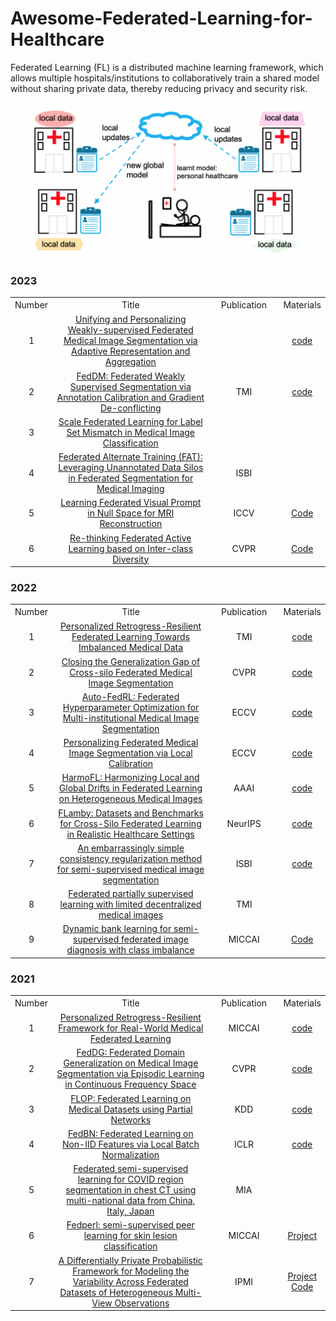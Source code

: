 # Awesome-Federated-Learning-for-Healthcare
Federated Learning (FL) is a distributed machine learning framework, which allows multiple hospitals/institutions to collaboratively train a shared model without sharing private data, thereby reducing privacy and security risk.

<div align=center>
<img width="700" src="imgs/img.png" alt="FL"/>
</div>

### 2023
<table border=0 cellpadding=0 cellspacing=0 >
  <col width="5%" style='mso-width-source:userset;mso-width-alt:6848'>
	<col width="65%" style='mso-width-source:userset;mso-width-alt:26080'>
	<col width="25%" style='mso-width-source:userset;mso-width-alt:4032'>
	<col width="5%" style='mso-width-source:userset;mso-width-alt:4032'>
	<tr height=19 style='height:14.25pt'>
		<td height=19 class=xl6519452 width="5%" align="center">Number</td>
		<td class=xl6519452 width="65%" align="center">Title</td>
		<td class=xl6519452 width="25%" align="center">Publication</td>
		<td class=xl6519452 width="5%" align="center">Materials</td>
	</tr>
	<tr height=19 style='height:14.15pt'>
        <td class=xl6519452 align="center">1</td>
        <td class=xl6519452 align="center"><a href="https://arxiv.org/abs/2304.05635">Unifying and Personalizing Weakly-supervised Federated Medical Image Segmentation via Adaptive 	Representation and Aggregation</a></td>
        <td class=xl6519452 align="center"></td>
	<td class=xl6519452 align="center"><a href="https://github.com/llmir/FedICRA">code</a></td>
	</tr>
	<tr height=19 style='height:14.15pt'>
        <td class=xl6519452 align="center">2</td>
        <td class=xl6519452 align="center"><a href="https://ieeexplore.ieee.org/abstract/document/10013742">FedDM: Federated Weakly Supervised Segmentation via Annotation Calibration and Gradient De-conflicting</a></td>
        <td class=xl6519452 align="center">TMI</td>
	<td class=xl6519452 align="center"><a href="https://github.com/CityU-AIM-Group/FedDM">code</a></td>
	</tr>
	<tr height=19 style='height:14.15pt'>
        <td class=xl6519452 align="center">3</td>
        <td class=xl6519452 align="center"><a href="https://arxiv.org/pdf/2304.06931.pdf">Scale Federated Learning for Label Set Mismatch in Medical Image Classification</a></td>
        <td class=xl6519452 align="center"></td>
	<td class=xl6519452 align="center"><a href=""></a></td>
	</tr>
	<tr height=19 style='height:14.15pt'>
        <td class=xl6519452 align="center">4</td>
        <td class=xl6519452 align="center"><a href="https://arxiv.org/pdf/2304.09327.pdf">Federated Alternate Training (FAT): Leveraging Unannotated Data Silos in Federated Segmentation for Medical Imaging</a></td>
        <td class=xl6519452 align="center">ISBI</td>
	<td class=xl6519452 align="center"><a href=""></a></td>
	</tr>
	<tr height=19 style='height:14.15pt'>
        <td class=xl6519452 align="center">5</td>
        <td class=xl6519452 align="center"><a href="https://arxiv.org/pdf/2303.16181.pdf">Learning Federated Visual Prompt in Null Space for MRI Reconstruction</a></td>
        <td class=xl6519452 align="center">ICCV</td>
	<td class=xl6519452 align="center"><a href="https://github.com/chunmeifeng/FedPR">Code</a></td>
	</tr>
	<tr height=19 style='height:14.15pt'>
        <td class=xl6519452 align="center">6</td>
        <td class=xl6519452 align="center"><a href="https://arxiv.org/pdf/2303.12317.pdf">Re-thinking Federated Active Learning based on Inter-class Diversity</a></td>
        <td class=xl6519452 align="center">CVPR</td>
	<td class=xl6519452 align="center"><a href="https://github.com/raymin0223/LoGo">Code</a></td>
	</tr>
</table>




### 2022
<table border=0 cellpadding=0 cellspacing=0 >
  <col width="5%" style='mso-width-source:userset;mso-width-alt:6848'>
	<col width="65%" style='mso-width-source:userset;mso-width-alt:26080'>
	<col width="25%" style='mso-width-source:userset;mso-width-alt:4032'>
	<col width="5%" style='mso-width-source:userset;mso-width-alt:4032'>
	<tr height=19 style='height:14.25pt'>
		<td height=19 class=xl6519452 width="5%" align="center">Number</td>
		<td class=xl6519452 width="65%" align="center">Title</td>
		<td class=xl6519452 width="25%" align="center">Publication</td>
		<td class=xl6519452 width="5%" align="center">Materials</td>
	</tr>
	<tr height=19 style='height:14.15pt'>
        <td class=xl6519452 align="center">1</td>
        <td class=xl6519452 align="center"><a href="https://ieeexplore.ieee.org/abstract/document/9832948">Personalized Retrogress-Resilient Federated Learning Towards Imbalanced Medical Data</a></td>
        <td class=xl6519452 align="center">TMI</td>
	<td class=xl6519452 align="center"><a href="https://github.com/CityU-AIM-Group/PRR-Imbalance">code</a></td>
	</tr>
	<tr height=19 style='height:14.15pt'>
        <td class=xl6519452 align="center">2</td>
        <td class=xl6519452 align="center"><a href="https://arxiv.org/pdf/2203.10144.pdf">Closing the Generalization Gap of Cross-silo Federated Medical Image Segmentation</a></td>
        <td class=xl6519452 align="center">CVPR</td>
	<td class=xl6519452 align="center"><a href="https://github.com/NVIDIA/NVFlare/tree/dev/research/fed-sm">code</a></td>
	</tr>
	<tr height=19 style='height:14.15pt'>
        <td class=xl6519452 align="center">3</td>
        <td class=xl6519452 align="center"><a href="https://arxiv.org/pdf/2203.06338.pdf">Auto-FedRL: Federated Hyperparameter Optimization for Multi-institutional Medical Image Segmentation</a></td>
        <td class=xl6519452 align="center">ECCV</td>
	<td class=xl6519452 align="center"><a href="https://github.com/guopengf/Auto-FedRL">code</a></td>
	</tr>	
	<tr height=19 style='height:14.15pt'>
        <td class=xl6519452 align="center">4</td>
        <td class=xl6519452 align="center"><a href="https://arxiv.org/pdf/2207.04655.pdf">Personalizing Federated Medical Image Segmentation via Local Calibration</a></td>
        <td class=xl6519452 align="center">ECCV</td>
	<td class=xl6519452 align="center"><a href="https://github.com/jcwang123/FedLC">code</a></td>
	</tr>
	<tr height=19 style='height:14.15pt'>
        <td class=xl6519452 align="center">5</td>
        <td class=xl6519452 align="center"><a href="https://arxiv.org/pdf/2112.10775.pdf">HarmoFL: Harmonizing Local and Global Drifts in Federated Learning on Heterogeneous Medical Images</a></td>
        <td class=xl6519452 align="center">AAAI</td>
	<td class=xl6519452 align="center"><a href="https://github.com/med-air/HarmoFL">code</a></td>
	</tr>
	<tr height=19 style='height:14.15pt'>
        <td class=xl6519452 align="center">6</td>
        <td class=xl6519452 align="center"><a href="https://arxiv.org/pdf/2210.04620.pdf">FLamby: Datasets and Benchmarks for Cross-Silo Federated Learning in Realistic Healthcare Settings</a></td>
        <td class=xl6519452 align="center">NeurIPS</td>
	<td class=xl6519452 align="center"><a href="https://github.com/owkin/flamby">code</a></td>
	</tr>
	<tr height=19 style='height:14.15pt'>
        <td class=xl6519452 align="center">7</td>
        <td class=xl6519452 align="center"><a href="https://arxiv.org/pdf/2202.00677.pdf">An embarrassingly simple consistency regularization method for semi-supervised medical image segmentation</a></td>
        <td class=xl6519452 align="center">ISBI</td>
	<td class=xl6519452 align="center"><a href="https://github.com/hritam-98/ICT-MedSeg">code</a></td>
	</tr>
	<tr height=19 style='height:14.15pt'>
        <td class=xl6519452 align="center">8</td>
        <td class=xl6519452 align="center"><a href="https://ieeexplore.ieee.org/document/9994748">Federated partially supervised learning with limited decentralized medical images</a></td>
        <td class=xl6519452 align="center">TMI</td>
	<td class=xl6519452 align="center"><a href=""></a></td>
	</tr>
	<tr height=19 style='height:14.15pt'>
        <td class=xl6519452 align="center">9</td>
        <td class=xl6519452 align="center"><a href="https://arxiv.org/pdf/2206.13079.pdf">Dynamic bank learning for semi-supervised federated image diagnosis with class imbalance</a></td>
        <td class=xl6519452 align="center">MICCAI</td>
	<td class=xl6519452 align="center"><a href="https://github.com/med-air/imFedSemi">Code</a></td>
	</tr>
</table>




### 2021
<table border=0 cellpadding=0 cellspacing=0 >
  <col width="5%" style='mso-width-source:userset;mso-width-alt:6848'>
	<col width="65%" style='mso-width-source:userset;mso-width-alt:26080'>
	<col width="25%" style='mso-width-source:userset;mso-width-alt:4032'>
	<col width="5%" style='mso-width-source:userset;mso-width-alt:4032'>
	<tr height=19 style='height:14.25pt'>
		<td height=19 class=xl6519452 width="5%" align="center">Number</td>
		<td class=xl6519452 width="65%" align="center">Title</td>
		<td class=xl6519452 width="25%" align="center">Publication</td>
		<td class=xl6519452 width="5%" align="center">Materials</td>
	</tr>
	<tr height=19 style='height:14.15pt'>
        <td class=xl6519452 align="center">1</td>
        <td class=xl6519452 align="center"><a href="https://link.springer.com/chapter/10.1007/978-3-030-87199-4_33">Personalized Retrogress-Resilient Framework for Real-World Medical Federated Learning</a></td>
        <td class=xl6519452 align="center">MICCAI</td>
	<td class=xl6519452 align="center"><a href="https://github.com/CityU-AIM-Group/PRR-FL">code</a></td>
	</tr>
	<tr height=19 style='height:14.15pt'>
        <td class=xl6519452 align="center">2</td>
        <td class=xl6519452 align="center"><a href="https://arxiv.org/pdf/2103.06030.pdf">FedDG: Federated Domain Generalization on Medical Image Segmentation via Episodic Learning in Continuous Frequency Space</a></td>
        <td class=xl6519452 align="center">CVPR</td>
	<td class=xl6519452 align="center"><a href="https://github.com/liuquande/FedDG-ELCFS">code</a></td>
	</tr>	
	<tr height=19 style='height:14.15pt'>
        <td class=xl6519452 align="center">3</td>
        <td class=xl6519452 align="center"><a href="https://arxiv.org/pdf/2102.05218.pdf">FLOP: Federated Learning on Medical Datasets using Partial Networks</a></td>
        <td class=xl6519452 align="center">KDD</td>
	<td class=xl6519452 align="center"><a href="https://github.com/jianyizhang123/FLOP">code</a></td>
	</tr>		
	<tr height=19 style='height:14.15pt'>
        <td class=xl6519452 align="center">4</td>
        <td class=xl6519452 align="center"><a href="https://openreview.net/pdf?id=6YEQUn0QICG">FedBN: Federated Learning on Non-IID Features via Local Batch Normalization</a></td>
        <td class=xl6519452 align="center">ICLR</td>
	<td class=xl6519452 align="center"><a href="https://github.com/med-air/FedBN">code</a></td>
	</tr>		
	<tr height=19 style='height:14.15pt'>
        <td class=xl6519452 align="center">5</td>
        <td class=xl6519452 align="center"><a href="https://www.sciencedirect.com/science/article/pii/S1361841521000384">Federated semi-supervised learning for COVID region segmentation in chest CT using multi-national data from China, Italy, Japan</a></td>
        <td class=xl6519452 align="center">MIA</td>
	<td class=xl6519452 align="center"><a href=""></a></td>
	</tr>		
	<tr height=19 style='height:14.15pt'>
        <td class=xl6519452 align="center">6</td>
        <td class=xl6519452 align="center"><a href="https://arxiv.org/pdf/2103.03703.pdf">Fedperl: semi-supervised peer learning for skin lesion classification</a></td>
        <td class=xl6519452 align="center">MICCAI</td>
	<td class=xl6519452 align="center"><a href="https://www.melba-journal.org/papers/2022:011.html">Project</a></td>
	</tr>		
	<tr height=19 style='height:14.15pt'>
        <td class=xl6519452 align="center">7</td>
        <td class=xl6519452 align="center"><a href="https://arxiv.org/pdf/2204.07352v2.pdf">A Differentially Private Probabilistic Framework for Modeling the Variability Across Federated Datasets of Heterogeneous Multi-View Observations
</a></td>
        <td class=xl6519452 align="center">IPMI</td>
	<td class=xl6519452 align="center"><a href="https://www.melba-journal.org/papers/2022:012.html">Project</a> <br> <a href="https://gitlab.inria.fr/epione/federated-multi-views-ppca">Code</a></td>
	</tr>	
	
</table>








